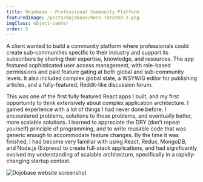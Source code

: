 ```yaml
---
title: Dojobase - Professional Community Platform
featuredImage: /posts/dojobase/hero-rotated-2.png
imgClass: object-center
order: 5
---
```


A client wanted to build a community platform where professionals could create sub-communities specific to their industry and support its subscribers by sharing their expertise, knowledge, and resources. The app featured sophisticated user access management, with role-based permissions and paid feature gating at both global and sub-community levels. It also included complex global state, a WSYWIG editor for publishing articles, and a fully-featured, Reddit-like discussion forum.

This was one of the first fully featured React apps I built, and my first opportunity to think extensively about complex application architecture. I gained experience with a lot of things I had never done before. I encountered problems, solutions to those problems, and eventually better, more scalable solutions. I learned to appreciate the DRY (don’t repeat yourself) principle of programming, and to write reusable code that was generic enough to accommodate feature changes. By the time it was finished, I had become very familiar with using React, Redux, MongoDB, and Node.js (Express) to create full-stack applications, and had significantly evolved my understanding of scalable architecture, specifically in a rapidly-changing startup context.

<img alt="Dojobase website screenshot" src="/posts/dojobase/1.png" />
